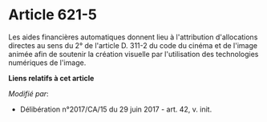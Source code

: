 # Article 621-5

Les aides financières automatiques donnent lieu à l'attribution d'allocations directes au sens du 2° de l'article D. 311-2 du
code du cinéma et de l'image animée afin de soutenir la création visuelle par l'utilisation des technologies numériques de
l'image.

**Liens relatifs à cet article**

_Modifié par_:

  - Délibération n°2017/CA/15 du 29 juin 2017 - art. 42, v. init.
